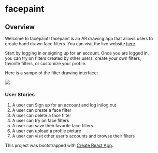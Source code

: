 <h1>facepaint</h1>

<h2>Overview</h2>
Welcome to facepaint! facepaint is an AR drawing app that allows users to create hand drawn face filters. You can visit
the live website <a href="https://facepaint.patriciaarnedo.com">here</a>.

Start by logging in or signing up for an account. Once you are logged in, you can try on filters created by other users, create your own filters, favorite filters, or customize your profile. 

Here is a sampe of the filter drawing interface:

<img src=https://i.imgur.com/3u574f8.gif/>

<h3>User Stories</h3>

1. A user can Sign up for an account and log in/log out
2. A user can create a face filter
3. A user can delete a face filter
4. A user can try on face filters
5. A user can save their favorite face filters
6. A user can upload a profile picture 
7. A user can visit other user's accounts and browse their filters

This project was bootstrapped with [Create React App](https://github.com/facebook/create-react-app).

